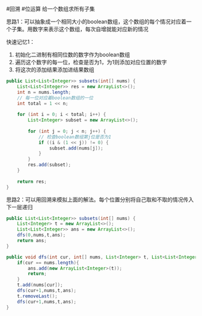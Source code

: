 #回溯 #位运算
给一个数组求所有子集

思路1：可以抽象成一个相同大小的boolean数组，这个数组的每个情况对应着一个子集。用数字来表示这个数组，每次自增就能对应新的情况

快速记忆1：
1. 初始化二进制有相同位数的数字作为boolean数组
2. 遍历这个数字的每一位，检查是否为1，为1则添加对应位置的数字
3. 将这次的添加结果添加进结果数组

```java
public List<List<Integer>> subsets(int[] nums) {
	List<List<Integer>> res = new ArrayList<>();
	int n = nums.length;
	// 每一位对应着boolean数组的一位
	int total = 1 << n;
	
	for (int i = 0; i < total; i++) {
		List<Integer> subset = new ArrayList<>();
		
		for (int j = 0; j < n; j++) {
			// 检查boolean数组第j位是否为1
			if ((i & (1 << j)) != 0) {
				subset.add(nums[j]);
			}
		}
		res.add(subset);
	}
	
	return res;
}
```

思路2：可以用回溯来模拟上面的解法。每个位置分别将自己取和不取的情况传入下一层递归

```java
public List<List<Integer>> subsets(int[] nums) {
	List<Integer> t = new ArrayList<>();
	List<List<Integer>> ans = new ArrayList<>();
	dfs(0,nums,t,ans);
	return ans;
}

public void dfs(int cur, int[] nums, List<Integer> t, List<List<Integer>> ans){
	if(cur == nums.length){
		ans.add(new ArrayList<Integer>(t));
		return;
	}
	t.add(nums[cur]);
	dfs(cur+1,nums,t,ans);
	t.removeLast();
	dfs(cur+1,nums,t,ans);
}
```